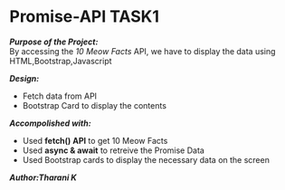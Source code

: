 # Promise-API TASK1

***Purpose of the Project:***   
By accessing the *10 Meow Facts* API, we have to display the data using HTML,Bootstrap,Javascript

***Design:***   
- Fetch data from API
- Bootstrap Card to display the contents  

***Accompolished with:***
- Used **fetch() API** to get 10 Meow Facts 
- Used **async & await** to retreive the Promise Data 
- Used Bootstrap cards to display the necessary data on the screen   

***Author:Tharani K***   